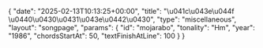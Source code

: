 {
    "date": "2025-02-13T10:13:25+00:00",
    "title": "\u041c\u043e\u044f \u0440\u0430\u0431\u043e\u0442\u0430",
    "type": "miscellaneous",
    "layout": "songpage",
    "params": {
        "id": "mojarabo",
        "tonality": "Hm",
        "year": "1986",
        "chordsStartAt": 50,
        "textFinishAtLine": 100
    }
}